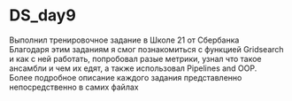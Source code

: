 # DS_day9

Выполнил тренировочное задание в Школе 21 от Сбербанка  
Благодаря этим заданиям я смог познакомиться с функцией Gridsearch и как с ней работать, попробовал разые метрики, узнал что такое ансамбли и чем их едят, а также использовал Pipelines and OOP.  
Более подробное описание каждого задания представленно непосредственно в самих файлах
